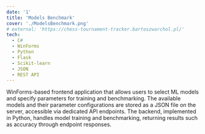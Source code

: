 ```yaml
---
date: '1'
title: 'Models Benchmark'
cover: './ModelsBenchmark.png'
# external: 'https://chess-tournament-tracker.bartoszwarchol.pl/'
tech:
  - C#
  - WinForms
  - Python
  - Flask
  - Scikit-learn
  - JSON
  - REST API
---
```


WinForms-based frontend application that allows users to select ML models and specify parameters for training and benchmarking. The available models and their parameter configurations are stored as a JSON file on the server, accessible via dedicated API endpoints. The backend, implemented in Python, handles model training and benchmarking, returning results such as accuracy through endpoint responses.
